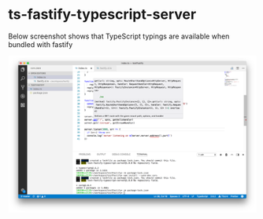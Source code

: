 # ts-fastify-typescript-server

Below screenshot shows that TypeScript typings are available when bundled with fastify

![Screen recording](./ScreenShot.png)